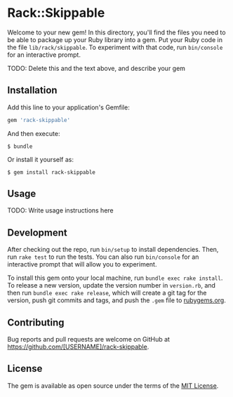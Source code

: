# Rack::Skippable

Welcome to your new gem! In this directory, you'll find the files you need to be able to package up your Ruby library into a gem. Put your Ruby code in the file `lib/rack/skippable`. To experiment with that code, run `bin/console` for an interactive prompt.

TODO: Delete this and the text above, and describe your gem

## Installation

Add this line to your application's Gemfile:

```ruby
gem 'rack-skippable'
```

And then execute:

    $ bundle

Or install it yourself as:

    $ gem install rack-skippable

## Usage

TODO: Write usage instructions here

## Development

After checking out the repo, run `bin/setup` to install dependencies. Then, run `rake test` to run the tests. You can also run `bin/console` for an interactive prompt that will allow you to experiment.

To install this gem onto your local machine, run `bundle exec rake install`. To release a new version, update the version number in `version.rb`, and then run `bundle exec rake release`, which will create a git tag for the version, push git commits and tags, and push the `.gem` file to [rubygems.org](https://rubygems.org).

## Contributing

Bug reports and pull requests are welcome on GitHub at https://github.com/[USERNAME]/rack-skippable.


## License

The gem is available as open source under the terms of the [MIT License](http://opensource.org/licenses/MIT).

